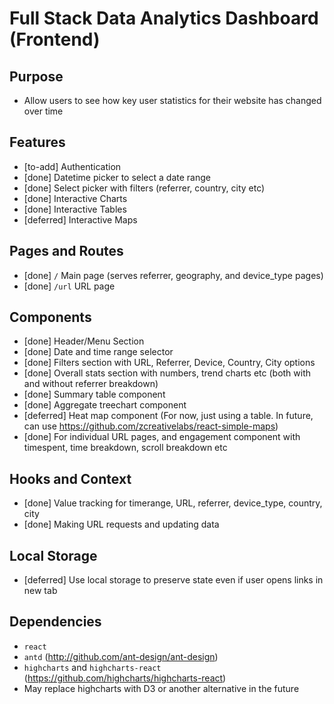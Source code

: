 # Full Stack Data Analytics Dashboard (Frontend)

## Purpose
- Allow users to see how key user statistics for their website has changed over time

## Features
- [to-add] Authentication
- [done] Datetime picker to select a date range
- [done] Select picker with filters (referrer, country, city etc)
- [done] Interactive Charts
- [done] Interactive Tables
- [deferred] Interactive Maps

## Pages and Routes
- [done] `/` Main page (serves referrer, geography, and device_type pages)
- [done] `/url` URL page

## Components
- [done] Header/Menu Section
- [done] Date and time range selector
- [done] Filters section with URL, Referrer, Device, Country, City options
- [done] Overall stats section with numbers, trend charts etc (both with and without referrer breakdown)
- [done] Summary table component
- [done] Aggregate treechart component
- [deferred] Heat map component (For now, just using a table. In future, can use https://github.com/zcreativelabs/react-simple-maps)
- [done] For individual URL pages, and engagement component with timespent, time breakdown, scroll breakdown etc

## Hooks and Context
- [done] Value tracking for timerange, URL, referrer, device_type, country, city
- [done] Making URL requests and updating data

## Local Storage
- [deferred] Use local storage to preserve state even if user opens links in new tab

## Dependencies
- `react`
- `antd` (http://github.com/ant-design/ant-design)
- `highcharts` and `highcharts-react` (https://github.com/highcharts/highcharts-react)
- May replace highcharts with D3 or another alternative in the future